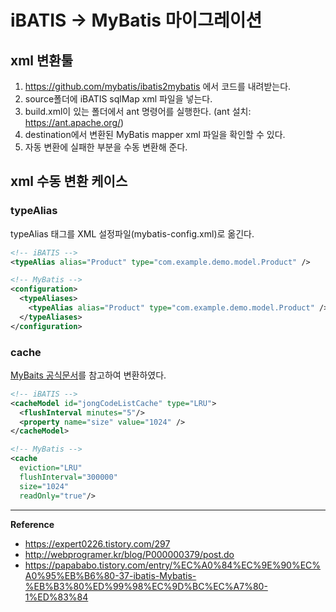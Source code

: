 # iBATIS -> MyBatis 마이그레이션

## xml 변환툴
1. https://github.com/mybatis/ibatis2mybatis 에서 코드를 내려받는다.
2. source폴더에 iBATIS sqlMap xml 파일을 넣는다.
3. build.xml이 있는 폴더에서 ant 명령어를 실행한다. (ant 설치: https://ant.apache.org/)
4. destination에서 변환된 MyBatis mapper xml 파일을 확인할 수 있다.
5. 자동 변환에 실패한 부분을 수동 변환해 준다.

## xml 수동 변환 케이스

### typeAlias
typeAlias 태그를 XML 설정파일(mybatis-config.xml)로 옮긴다.
```xml
<!-- iBATIS -->
<typeAlias alias="Product" type="com.example.demo.model.Product" />
```
```xml
<!-- MyBatis -->
<configuration>
  <typeAliases>
    <typeAlias alias="Product" type="com.example.demo.model.Product" />
  </typeAliases>
</configuration>
```

### cache
[MyBaits 공식문서](https://mybatis.org/mybatis-3/ko/sqlmap-xml.html#cache)를 참고하여 변환하였다.

```xml
<!-- iBATIS -->
<cacheModel id="jongCodeListCache" type="LRU">
  <flushInterval minutes="5"/>
  <property name="size" value="1024" />
</cacheModel>
```

```xml
<!-- MyBatis -->
<cache
  eviction="LRU"
  flushInterval="300000"
  size="1024"
  readOnly="true"/>
```

---
**Reference**<br>
- https://expert0226.tistory.com/297
- http://webprogramer.kr/blog/P000000379/post.do
- https://papababo.tistory.com/entry/%EC%A0%84%EC%9E%90%EC%A0%95%EB%B6%80-37-ibatis-Mybatis-%EB%B3%80%ED%99%98%EC%9D%BC%EC%A7%80-1%ED%83%84
